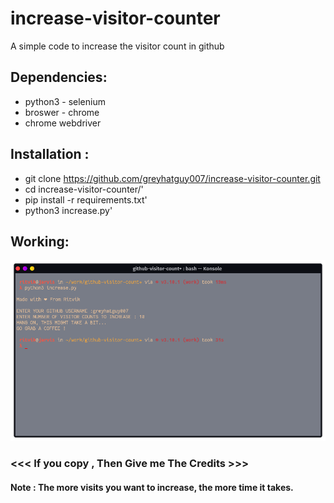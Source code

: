 # increase-visitor-counter
A simple code to increase the visitor count in github


## Dependencies:
  - python3 - selenium
  - broswer - chrome
  - chrome webdriver

## Installation :

* git clone https://github.com/greyhatguy007/increase-visitor-counter.git
* cd increase-visitor-counter/'
* pip install -r requirements.txt'
* python3 increase.py'

## Working:

![image](https://github.com/greyhatguy007/increase-visitor-counter/blob/main/working.png)

### <<< If you copy , Then Give me The Credits >>>

#### Note : The more visits you want to increase, the more time it takes.
